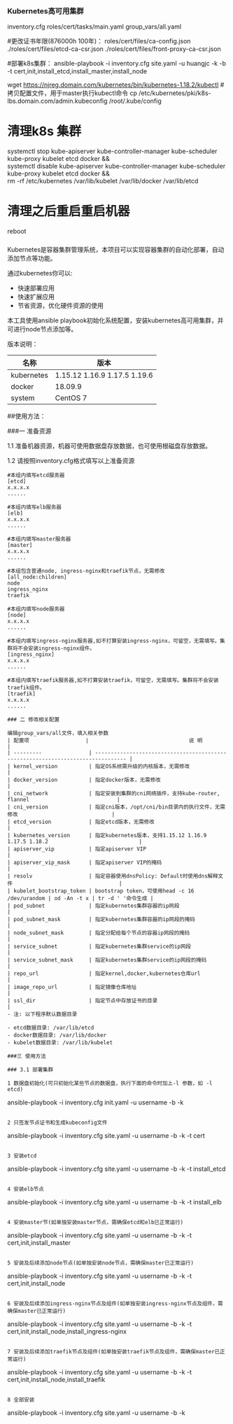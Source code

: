 ### Kubernetes高可用集群
inventory.cfg
roles/cert/tasks/main.yaml
group_vars/all.yaml

#更改证书年限(876000h  100年)：
roles/cert/files/ca-config.json  
./roles/cert/files/etcd-ca-csr.json
./roles/cert/files/front-proxy-ca-csr.json

#部署k8s集群：
ansible-playbook -i inventory.cfg site.yaml -u huangjc -k -b -t cert,init,install_etcd,install_master,install_node

wget https://njreg.domain.com/kubernetes/bin/kubernetes-1.18.2/kubectl
#拷贝配置文件，用于master执行kubectl命令
cp /etc/kubernetes/pki/k8s-lbs.domain.com/admin.kubeconfig /root/.kube/config

# 清理k8s 集群
systemctl stop kube-apiserver kube-controller-manager kube-scheduler kube-proxy kubelet etcd docker && \
systemctl disable kube-apiserver kube-controller-manager kube-scheduler kube-proxy kubelet etcd docker && \
rm -rf /etc/kubernetes   /var/lib/kubelet  /var/lib/docker /var/lib/etcd
# 清理之后重启重启机器
reboot
###

Kubernetes是容器集群管理系统，本项目可以实现容器集群的自动化部署，自动添加节点等功能。

通过kubernetes你可以:

- 快速部署应用 
- 快速扩展应用
- 节省资源，优化硬件资源的使用


本工具使用ansible playbook初始化系统配置，安装kubernetes高可用集群，并可进行node节点添加等。

版本说明：

| 名称       | 版本                         |
| ---------- | ---------------------------- |
| kubernetes | 1.15.12 1.16.9 1.17.5 1.19.6 |
| docker     |           18.09.9            |
| system     |           CentOS 7           |

##使用方法：

###一 准备资源

1.1 准备机器资源，机器可使用数据盘存放数据，也可使用根磁盘存放数据。

1.2 请按照inventory.cfg格式填写以上准备资源

```
#本组内填写etcd服务器
[etcd]
x.x.x.x
......

#本组内填写elb服务器
[elb]
x.x.x.x
......

#本组内填写master服务器
[master]
x.x.x.x
......

#本组包含普通node, ingress-nginx和traefik节点，无需修改
[all_node:children]
node
ingress_nginx
traefik

#本组内填写node服务器
[node]
x.x.x.x
......

#本组内填写ingress-nginx服务器,如不打算安装ingress-nginx，可留空，无需填写。集群将不会安装ingress-nginx组件。
[ingress_nginx]
x.x.x.x
......

#本组内填写traefik服务器,如不打算安装traefik，可留空，无需填写。集群将不会安装traefik组件。
[traefik]
x.x.x.x
......

### 二 修改相关配置

编辑group_vars/all文件，填入相关参数
| 配置项                  |                                说 明                                             |
| ---------               | -------------------------------------------------------------------------------- |
| kernel_version          | 指定OS系统需升级的内核版本，无需修改                                             |
| docker_version          | 指定docker版本，无需修改                                                         |
| cni_network             | 指定安装到集群的cni网络插件，支持kube-router, flannel                            |
| cni_version             | 指定cni版本，/opt/cni/bin目录内的执行文件，无需修改                              |
| etcd_version            | 指定etcd版本，无需修改                                                           |
| kubernetes_version      | 指定kubernetes版本，支持1.15.12 1.16.9 1.17.5 1.18.2                             |
| apiserver_vip           | 指定apiserver VIP                                                                |
| apiserver_vip_mask      | 指定apiserver VIP的掩码                                                          |
| resolv                  | 指定容器使用dnsPolicy: Default时使用dns解释文件                                  |
| kubelet_bootstrap_token | bootstrap token，可使用head -c 16 /dev/urandom | od -An -t x | tr -d ' '命令生成 |
| pod_subnet              | 指定kubernetes集群容器的ip网段                                                   |
| pod_subnet_mask         | 指定kubernetes集群容器的ip网段的掩码                                             |
| node_subnet_mask        | 指定分配给每个节点的容器ip网段的掩码                                             |
| service_subnet          | 指定kubernetes集群service的ip网段                                                |
| service_subnet_mask     | 指定kubernetes集群service的ip网段的掩码                                          |
| repo_url                | 指定kernel,docker,kubernetes仓库url                                              |
| image_repo_url          | 指定镜像仓库地址                                                                 |
| ssl_dir                 | 指定节点中存放证书的目录                                                         |
- 注: 以下程序默认数据目录

- etcd数据目录: /var/lib/etcd
- docker数据目录: /var/lib/docker
- kubelet数据目录: /var/lib/kubelet

###三 使用方法

### 3.1 部署集群

1 数据盘初始化(可只初始化某些节点的数据盘，执行下面的命令时加上-l 参数，如 -l etcd)

```
ansible-playbook -i inventory.cfg init.yaml -u username -b -k
```

2 只签发节点证书和生成kubeconfig文件

```
ansible-playbook -i inventory.cfg site.yaml -u username -b -k -t cert
```

3 安装etcd

```
ansible-playbook -i inventory.cfg site.yaml -u username -b -k -t install_etcd
```

4 安装elb节点

```
ansible-playbook -i inventory.cfg site.yaml -u username -b -k -t install_elb
```

4 安装master节(如单独安装master节点，需确保etcd和elb已正常运行)

```
ansible-playbook -i inventory.cfg site.yaml -u username -b -k -t cert,init,install_master
```

5 安装及后续添加node节点(如单独安装node节点，需确保master已正常运行)

```
ansible-playbook -i inventory.cfg site.yaml -u username -b -k -t cert,init,install_node
```

6 安装及后续添加ingress-nginx节点及组件(如单独安装ingress-nginx节点及组件，需确保master已正常运行)

```
ansible-playbook -i inventory.cfg site.yaml -u username -b -k -t cert,init,install_node,install_ingress-nginx
```

7 安装及后续添加traefik节点及组件(如单独安装traefik节点及组件，需确保master已正常运行)

```
ansible-playbook -i inventory.cfg site.yaml -u username -b -k -t cert,init,install_node,install_traefik
```

8 全部安装

```
ansible-playbook -i inventory.cfg site.yaml -u username -b -k
```

